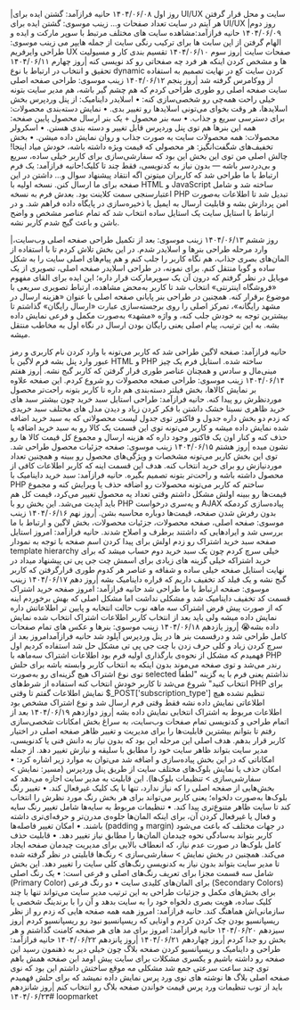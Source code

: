 |روز اول ۱۴۰۴/۰۶/۰۸ حانیه فرازآمد: گشتن ایده برای UI/UX سایت و محل قرار گرفتن هر آیتم در سایت تعداد صفحات و...
زینب موسوی: گشتن ایده برای UI/UX
|روز دوم ۱۴۰۴/۰۶/۰۹ 
حانیه فرازآمد:مشاهده سایت های مختلف مرتبط با سوپر مارکت و ایده و الهام گرفتن از اپن سابت ها برای ترکیب رنگی سایت از جمله هایپر می
زینب موسوی: طراحی وایرفریم UX  صفحات سایت 
|روز سوم ۱۴۰۴/۰۶/۱۰ تقسیم بندی کار و مسیولیت ها و مشخص کردن اینکه هر فرد چه صفحاتی رو کد نویسی کنه |روز چهارم ۱۴۰۴/۰۶/۱۱ تحقیق و انتخاب در ارتباط با نوع dynamic کردن سایت کع در نهایت تصمیم به استفاده از ووکامرس گرفته شد |روز پنجم ۱۴۰۴/۰۶/۱۲
زینب موسوی: طراحی صفحه اصلی سایت
صفحه اصلی رو طوری طراحی کردم که هم چشم گیر باشه، هم مدیر سایت بتونه خیلی راحت همه‌چی رو شخصی‌سازی کنه:
•  اسلایدر داینامیک: از پنل وردپرس بخش اسلایدها، هر وقت بخوای می‌تونی اسلایدها رو تغییر بدی.
•  نمایش دسته‌بندی محصولات: برای دسترسی سریع و جذاب.
•  سه بنر محصول + یک بنر ارسال محصول پایین صفحه: همه این بنرها هم توی پنل وردپرس قابل تغییر و دسته بندی هستن.
•  اسکرولر محصولات: همه محصولات سایت به صورت جذاب و روان نمایش داده میشن.
•  بخش تخفیف‌های شگفت‌انگیز: هر محصولی که قیمت ویژه داشته باشه، خودش میاد اینجا!
چالش اصلی من توی این بخش این بود که سفارشی‌سازی برای کاربر خیلی ساده، سریع و بی‌دردسر باشه — بدون نیاز به کدنویسی، فقط چند تا کلیک!حانیه فرازآمد: یک فرم ارتباط با ما طراحی شد که کاربران میتونن اگه انتقاد پیشنهاد سوال و... داشتن در این صفحه برای ما ارسال کنن. نسخه اولیه با HTML و JavaScript ساخته شد و شامل اعتبارسنجی سمت کلاینت بود. بعدش فرم به نسخه PHP تبدیل شد تا اطلاعات به‌صورت امن پردازش بشه و قابلیت ارسال به ایمیل یا ذخیره‌سازی در پایگاه داده فراهم شد. و در ارتباط با استایل سایت یک استایل ساده انتخاب شد که تمام عناصر مشخص و واضح باشن و باعث گیج شدم کاربر نشه.

|روز ششم ۱۴۰۴/۰۶/۱۳
زینب موسوی: بعد از تکمیل طراحی صفحه اصلی وب‌سایت، وارد مرحله طراحی بنرها و اسلایدر شدم. در این بخش تلاش کردم تا با استفاده از المان‌های بصری جذاب، هم نگاه کاربر را جلب کنم و هم پیام‌های اصلی سایت را به شکل ساده و گویا منتقل کنم.
برای نمونه، در طراحی اسلایدر صفحه اصلی، تصویری از یک موبایل در نظر گرفتم که درون آن یک سوپرمارکت قرار داره؛ این ایده برای القای مفهوم «فروشگاه اینترنتی» انتخاب شد تا کاربر به‌محض مشاهده، ارتباط تصویری سریعی با موضوع برقرار کنه.
همچنین در طراحی بنر پایانی صفحه اصلی با عنوان «هزینه ارسال در مشهد رایگانه»، تمرکز اصلی را روی برجسته‌سازی عبارت «ارسال رایگان» گذاشتم تا بیشترین توجه به خودش جلب کنه، و واژه «مشهد» به‌صورت مکمل و فرعی نمایش داده بشه. به این ترتیب، پیام اصلی یعنی رایگان بودن ارسال در نگاه اول به مخاطب منتقل میشه.

حانیه فرازآمد: صفحه لاگین طراحی شد که کاربر می‌تونه با وارد کردن نام کاربری و رمز عبور وارد پنل بشه فرم لاگین با HTML و PHP ساخته شده. استایل فرم یک چیز مینی‌مال و سادس و همچنان عناصر طوری قرار گرفتن که کاربر گبج نشه. |روز هفتم ۱۴۰۴/۰۶/۱۴ 
زینب موسوی: طراحی صفحه محصولات رو شروع کردم. این صفحه علاوه بر نمایش کالاها، بخش فیلتر دسته‌بندی هم داره تا کاربر بتونه راحت‌تر محصول موردنظرش رو پیدا کنه.
حانیه فرازآمد: طراحی استایل سبد خرید چون بیشتر سبد های خرید ظاهری نسبتا خشک داشتن با فکر کردن زیاد و دیدن مدل های مختلف سبد خریدی که زدم دو بخش داره جدول و فاکتور توی جدول لیست محصولاتی که به سبد خرید اضافه شده نمایش داده میشه و کاربر می‌تونه توی این قسمت یک کالا رو به سبد خرید اضافه یا حذف کنه و کنار اون یک فاکتور وجود داره که هزینه ارسال و مجموع کل قیمت کالا ها رو نشون میده 
|روز هشتم ۱۴۰۴/۰۶/۱۵ 
زینب موسوی: صفحه جزئیات محصول طراحی شد. توی این بخش کاربر می‌تونه مشخصات و ویژگی‌های محصول رو ببینه و همچنین تعداد موردنیازش رو برای خرید انتخاب کنه. هدف این قسمت اینه که کاربر اطلاعات کافی از محصول داشته باشه و راحت‌تر بتونه تصمیم بگیره.
حانیه فرازآمد: سبد خرید داینامیک با PHP ساختم که کاربر می‌تونه محصولات رو اضافه حذف یا ویرایش کنه و مجموع قیمت‌ها رو ببینه اولش مشکل داشتم وقتی تعداد یه محصول تغییر می‌کرد، قیمت کل هم باید آپدیت می‌شد. این بخش رو با PHP و یه‌سری درخواست AJAX پیاده‌سازی کردمکه بدون رفرش شدن صفحه، قیمت‌ها دوباره محاسبه بشن. 
|روز نهم ۱۴۰۴/۰۶/۱۶
زینب موسوی: صفحه اصلی، صفحه محصولات، جزئیات محصولات، بخش لاگین و ارتباط با ما بررسی شد و ایرادهایی که داشتند برطرف و اصلاح شدند.
حانیه فرازآمد: امروز استایل صفحه سبد خرید اشتراک رو زدم اولش برای پیدا کردن اسم صفحه با توجه به نمودار template hierarchy خیلی سرچ کردم چون یک سبد خرید دوم حساب میشد که برای خرید اشتراکه خیلی گزینه های زیادی برای اسمش چت جی پی تی پیشنهاد میداد در نهایت استایل صفحه خیلی ساده و شفافه و عناصر هر کدوم طوری قرارگرفتن که کاربر گبج نشه و یک فیلد کد تخفیف داریم که قراره داینامیک بشه 
|روز دهم ۱۴۰۴/۰۶/۱۷
زینب موسوی: صفحه ارتباط با ما طراحی شد
حانیه فرازآمد: امروز صفحه خرید اشتراک قسمت کد تخفیف داینامیک شد و مشکلی نداشت اما مشکل اصلی که بهش برخوردم اینه که از صورت پیش فرض اشتراک سه ماهه نوب حالت انتخابه و پایین تر اطلاعاتش داره نمایش داده میشه ولی باید بعد از انتخاب کاربر اطلاعات اشتراک انتخاب شده نمایش داده بشه😭 
|روز یازدهم ۱۴۰۴/۰۶/۱۸
زینب موسوی: بنرها و عکس های تمام صفحات کامل طراحی شد و درقسمت بنر ها در پنل وردپرس آپلود شد 
حانیه فرازآمدامروز بعد از سرچ کردن زیاد و کلی حرف زدن با چت جی پی تی مشکل حل شد استفاده کردیم
اول فهمیدم که مشکل از نحوه‌ی بارگذاری اولیه فرم بود اطلاعات اشتراک سه‌ماهه با PHP رندر می‌شد و توی صفحه می‌موند بدون اینکه به انتخاب کاربر وابسته باشه برای حلش توی نوع اشتراک هیچ گزینه‌ای رو به‌صورت selected نذاشتم یعنی فرم با یه گزینه "لطفاً انتخاب کنید" شروع می‌شد تا کاربر خودش انتخاب کنه استفاده از شرط‌های PHP برای نمایش اطلاعات گفتم تا وقتی $_POST['subscription_type'] تنظیم نشده هیچ اطلاعاتی نمایش داده نشه فقط وقتی فرم ارسال شد و نوع اشتراک مشخص بود اطلاعات مربوط به اشتراک انتخابی نمایش داده بشه
|روز دوازدهم ۱۴۰۴/۰۶/۱۹
بعد از اتمام طراحی و کدنویسی تمام صفحات وب‌سایت، به سراغ بخش امکانات شخصی‌سازی رفتم تا بتوانم بیشترین قابلیت‌ها را برای مدیریت و تغییر ظاهر صفحه اصلی در اختیار کاربر قرار بدهم. هدف اصلی این مرحله این بود که بدون نیاز به دانش فنی یا کدنویسی، مدیر سایت بتواند ظاهر سایت خود را مطابق با سلیقه و نیازش تغییر دهد.
از جمله امکاناتی که در این بخش پیاده‌سازی و اضافه شد می‌توان به موارد زیر اشاره کرد:
•  امکان حذف یا نمایش بلوک‌های مختلف سایت از طریق پنل وردپرس (مسیر: نمایش > سفارشی‌سازی > تنظیمات بلوک‌ها). این قابلیت به مدیر سایت اجازه می‌دهد که بخش‌هایی از صفحه اصلی را که نیاز ندارد، تنها با یک کلیک غیرفعال کند.
•  تغییر رنگ بلوک‌ها به‌صورت دلخواه؛ یعنی کاربر می‌تواند برای هر بخش رنگ مورد نظرش را انتخاب کند تا سایت ظاهر متنوع‌تری پیدا کند.
•  تنظیمات مربوط به سایه‌ها شامل تغییر رنگ سایه و فعال یا غیرفعال کردن آن، برای اینکه المان‌ها جلوه‌ی مدرن‌تر و حرفه‌ای‌تری داشته باشند.
•  امکان تغییر فاصله‌ها (padding و margin) در جهات مختلف که باعث می‌شود کاربر بتواند به‌سادگی نحوه چیدمان المان‌ها را مطابق نیاز تغییر دهد.
•  قابلیت حذف کامل بلوک‌ها در صورت عدم نیاز، که انعطاف بالایی برای مدیریت چیدمان صفحه ایجاد می‌کند.
همچنین در بخش نمایش > سفارشی‌سازی > رنگ‌ها قابلیتی در نظر گرفته شده تا مدیر سایت بتواند بدون نیاز به کدنویسی رنگ‌های کلی سایت را تغییر دهد. این بخش شامل سه قسمت مجزا برای تعریف رنگ‌های اصلی و فرعی است:
•  یک رنگ اصلی (Primary Color) برای المان‌های کلیدی سایت
•  دو رنگ فرعی (Secondary Colors) برای بخش‌های مکمل و جزئیات طراحی
به این ترتیب مدیر سایت می‌تواند تنها با چند کلیک ساده، هویت بصری دلخواه خود را به سایت بدهد و آن را با برندینگ شخصی یا سازمانی‌اش هماهنگ کند.
حانیه فرازآمد: امروز همه همه صفحه هایی که زدم رو از نظر ریسپانسیو بودن چک کردن کردم و اونایی که ریسپانسیو نبود رو ریسپانسیو کردم 
|روز سیزدهم ۱۴۰۴/۰۶/۲۰ حانیه فرازآمد: امروز برای مد های هر صفحه کامنت گذاشتم و هر بخش رو جدا کردم 
|روز چهاردهم ۱۴۰۴/۰۶/۲۱ 
|روز پانزدهم ۱۴۰۴/۰۶/۲۲ حانیه فرازآمد: طراحی و داینامیک و ریسپانسیو کردن صفحه بلاگ چون خیلی دیر به ذهنمون رسید این صفحه رو داشته باشیم و یکسری مشکلات برای سایت پیش اومد ابن صفحه همش باهم توی چند ساعت سرعتی جمع شد مشکلی مه موقع ساختش داشتم این بود که نوی صفحه اصلی بلاگ ها نوشته های نوی ورد پرس نمایش داده نمیشد که برای حلش فهمیدم باید از توب تنظیمات ورد پرس قیمت خواندن صفحه بلاگ رو انتخاب کنم 
|روز شانزدهم ۱۴۰۴/۰۶/۲۳# loopmarket

